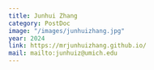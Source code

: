 ```yaml
---
title: Junhui Zhang
category: PostDoc
image: "/images/junhuizhang.jpg"
year: 2024
link: https://mrjunhuizhang.github.io/
mail: mailto:junhuiz@umich.edu
---
```

